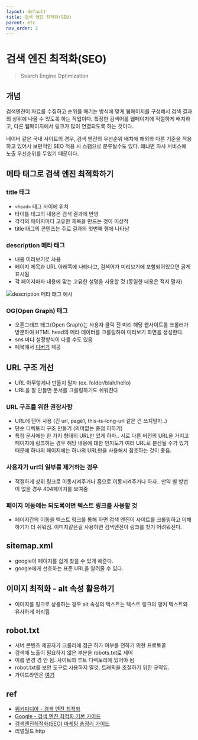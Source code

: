 ```yaml
---
layout: default
title: 검색 엔진 최적화(SEO)
parent: etc
nav_order: 2
---
```


# 검색 엔진 최적화(SEO)

> Search Engine Optimization

## 개념

검색엔진이 자료를 수집하고 순위를 매기는 방식에 맞게 웹페이지를 구성해서 검색 결과의 상위에 나올 수 있도록 하는 작업이다. 특정한 검색어를 웹페이지에 적절하게 배치하고, 다른 웹페이지에서 링크가 많이 연결되도록 하는 것이다.

네이버 같은 국내 사이트의 경우, 검색 엔진의 우선순위 배치에 해외와 다른 기준을 적용하고 있어서 보편적인 SEO 적용 시 스팸으로 분류될수도 있다. 왜냐면 자사 서비스에 노출 우선순위를 두었기 때문이다.

## 메타 태그로 검색 엔진 최적화하기

### title 태그

* `<head>` 태그 사이에 위치
* 타이틀 태그의 내용은 검색 결과에 반영
* 각각의 페이지마다 고유한 제목을 만드는 것이 이상적
* title 태그의 콘텐츠는 주로 결과의 첫번째 행에 나타남

### description 메타 태그

* 내용 미리보기로 사용
* 페이지 제목과 URL 아래쪽에 나타나고, 검색어가 미리보기에 포함되어있으면 굵게 표시됨
* 각 페이지마자 내용에 맞는 고유한 설명을 사용할 것 (동일한 내용은 적지 말자)

![description 메타 태그 예시](https://i.imgur.com/enXKj5s.png)

### OG(Open Graph) 태그

* 오픈그래프 태그(Open Graph)는 사용자 클릭 전 미리 해당 웹사이트를 크롤러가 방문하여 HTML head의 메타 데이터를 크롤링하여 미리보기 화면을 생성한다.
* sns 마다 설정방식이 다를 수도 있음
* 페북에서 [디버거](https://developers.facebook.com/tools/debug/sharing/) 제공

## URL 구조 개선

* URL 아무렇게나 만들지 말자 (ex. folder/blah/hello)
* URL을 잘 만들면 문서를 크롤링하기도 쉬워진다

### URL 구조를 위한 권장사항

* URL에 단어 사용 (긴 url, page1, this-is-long-url 같은 건 쓰지말자..)
* 단순 디렉토리 구조 만들기 (의미없는 중첩 피하기)
* 특정 문서에는 한 가지 형태의 URL만 있게 하자.. 서로 다른 버전의 URL을 가지고 페이지에 링크하는 경우 해당 내용에 대한 인지도가 여러 URL로 분산될 수가 있기 때문에 하나의 페이지에는 하나의 URL만을 사용해서 참조하는 것이 좋음.

### 사용자가 url의 일부를 제거하는 경우

* 적절하게 상위 링크로 이동시켜주거나 홈으로 이동시켜주거나 하자.. 만약 별 방법이 없을 경우 404페이지를 보여줌

### 페이지 이동에는 되도록이면 텍스트 링크를 사용할 것

* 페이지간의 이동을 텍스트 링크를 통해 하면 검색 엔진이 사이트를 크롤링하고 이해하기가 더 쉬워짐. 이미지같은걸 사용하면 검색엔진이 링크를 찾기 어려워진다.

## sitemap.xml

* google이 페이지를 쉽게 찾을 수 있게 해준다.
* google에게 선호하는 표준 URL을 알려줄 수 있다.

## 이미지 최적화 - alt 속성 활용하기

* 이미지를 링크로 상용하는 경우 alt 속성의 텍스트는 텍스트 링크의 앵커 텍스트와 유사하게 처리됨

## robot.txt

* 서버 콘텐츠 제공자가 크롤러에 접근 허가 여부를 전하기 위한 프로토콜
* 검색에 노출이 필요하지 않은 부분을 robots.txt로 제어
* 이름 변경 경 안 됨. 사이트의 루트 디렉토리에 있어야 됨
* robot.txt를 보안 도구로 사용하지 말것. 트래픽을 조절하기 위한 규약임.
* 가이드라인은 [여기](https://support.google.com/webmasters/answer/6062596?hl=ko&ref_topic=6061961)

## ref

* [위키피디아 - 검색 엔진 최적화](https://ko.wikipedia.org/wiki/%EA%B2%80%EC%83%89_%EC%97%94%EC%A7%84_%EC%B5%9C%EC%A0%81%ED%99%94)
* [Google - 검색 엔진 최적화 기본 가이드](https://static.googleusercontent.com/media/www.google.com/ko//intl/ko/webmasters/docs/search-engine-optimization-starter-guide-ko.pdf)
* [검색엔진최적화(SEO) 마케팅 총정리 가이드](https://www.twinword.co.kr/blog/search-engine-optimization-guide/)
* 리얼월드 http
